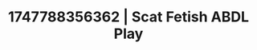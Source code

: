 ---
categories:
- Cosmic sensuality
- Midnight surrender
- Pleasure mapping
- Hawk Tuah
- Morning after
image: /assets/images/1747788356362.jpg
layout: post
seo:
  description: Featured content with exclusive Scat Fetish, ABDL Play. HD images available.
  keywords: Scat Fetish, ABDL Play
  og_image: /assets/images/1747788356362.jpg
  schema_type: VisualArtwork
tags:
- '#1747788356362'
- Scat Fetish
- ABDL Play
title: 1747788356362 | Scat Fetish ABDL Play
---